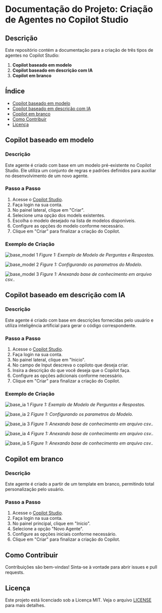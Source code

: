 # Documentação do Projeto: Criação de Agentes no Copilot Studio

## Descrição

Este repositório contém a documentação para a criação de três tipos de agentes no Copilot Studio:

1. **Copilot baseado em modelo**
2. **Copilot baseado em descrição com IA**
3. **Copilot em branco**

## Índice

- [Copilot baseado em modelo](#copilot-baseado-em-modelo)
- [Copilot baseado em descrição com IA](#copilot-baseado-em-descrição-com-ia)
- [Copilot em branco](#copilot-em-branco)
- [Como Contribuir](#como-contribuir)
- [Licença](#licença)

## Copilot baseado em modelo

### Descrição

Este agente é criado com base em um modelo pré-existente no Copilot Studio. Ele utiliza um conjunto de regras e padrões definidos para auxiliar no desenvolvimento de um novo agente.

### Passo a Passo

1. Acesse o [Copilot Studio](https://copilotstudio.com).
2. Faça login na sua conta.
3. No painel lateral, clique em "Criar".
4. Selecione uma opção dos models existentes.
5. Escolha o modelo desejado na lista de modelos disponíveis.
6. Configure as opções do modelo conforme necessário.
7. Clique em "Criar" para finalizar a criação do Copilot.

### Exemplo de Criação
![base_model 1](assets/base_models/agent_1.png)
*Figure 1: Exemplo de Modelo de Perguntas e Respostas.*

![base_model 2](assets/base_models/prompts_iniciais.png)
*Figure 1: Configurando os parametros do Modelo.*

![base_model 3](assets/base_models/csv_file.png)
*Figure 1: Anexando base de conhecimento em arquivo csv..*



## Copilot baseado em descrição com IA

### Descrição

Este agente é criado com base em descrições fornecidas pelo usuário e utiliza inteligência artificial para gerar o código correspondente.

### Passo a Passo

1. Acesse o [Copilot Studio](https://copilotstudio.com).
2. Faça login na sua conta.
3. No painel lateral, clique em "Inicio".
4. No campo de Input descreva o copiloto que deseja criar.
5. Insira a descrição do que você deseja que o Copilot faça.
6. Configure as opções adicionais conforme necessário.
7. Clique em "Criar" para finalizar a criação do Copilot.

### Exemplo de Criação
![base_ia 1](assets/base_ia/create_1.png)
*Figure 1: Exemplo de Modelo de Perguntas e Respostas.*

![base_ia 2](assets/base_ia/create_2.png)
*Figure 1: Configurando os parametros do Modelo.*

![base_ia 3](assets/base_ia/create_3.png)
*Figure 1: Anexando base de conhecimento em arquivo csv..*

![base_ia 4](assets/base_ia/create_4.png)
*Figure 1: Anexando base de conhecimento em arquivo csv..*

![base_ia 5](assets/base_ia/home_create.png)
*Figure 1:  Anexando base de conhecimento em arquivo csv..*


## Copilot em branco

### Descrição

Este agente é criado a partir de um template em branco, permitindo total personalização pelo usuário.

### Passo a Passo

1. Acesse o [Copilot Studio](https://copilotstudio.com).
2. Faça login na sua conta.
3. No painel principal, clique em "Inicio".
4. Selecione a opção "Novo Agente".
5. Configure as opções iniciais conforme necessário.
6. Clique em "Criar" para finalizar a criação do Copilot.

## Como Contribuir

Contribuições são bem-vindas! Sinta-se à vontade para abrir issues e pull requests.

## Licença

Este projeto está licenciado sob a Licença MIT. Veja o arquivo [LICENSE](LICENSE) para mais detalhes.
